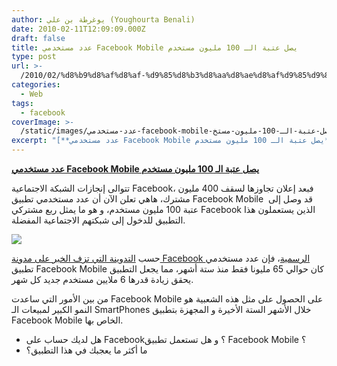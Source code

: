 ```yaml
---
author: يوغرطة بن علي (Youghourta Benali)
date: 2010-02-11T12:09:09.000Z
draft: false
title: عدد مستخدمي Facebook Mobile يصل عتبة الـ 100 مليون مستخدم
type: post
url: >-
  /2010/02/%d8%b9%d8%af%d8%af-%d9%85%d8%b3%d8%aa%d8%ae%d8%af%d9%85%d9%8a-facebook-mobile-%d9%8a%d8%b5%d9%84-%d8%b9%d8%aa%d8%a8%d8%a9-%d8%a7%d9%84%d9%80-100-%d9%85%d9%84%d9%8a%d9%88%d9%86-%d9%85%d8%b3%d8%aa%d8%ae/
categories:
  - Web
tags:
  - facebook
coverImage: >-
  /static/images/عدد-مستخدمي-facebook-mobile-يصل-عتبة-الـ-100-مليون-مستخ/facebook-logo.jpg
excerpt: "[**عدد مستخدمي Facebook Mobile يصل عتبة الـ 100 مليون مستخدم**](https://www.it-scoop.com/2010/02/%d8%b9%d8%af%d8%af-%d9%85%d8%b3%d8%aa%d8%ae%d8%af%d9%85%d9%8a-facebook-mobile-%d9%8a%d8%b5%d9%84-%d8%b9%d8%aa%d8%a8%d8%a9-%d8%a7%d9%84%d9%80-100-%d9%85%d9%84%d9%8a%d9%88%d9%86-%d9%85%d8%b3%d8%aa%d8%ae/)\n\nتتوالى إنجازات الشبكة الاجتماعية Facebook، فبعد إعلان تجاوزها لسقف 400 مليون مشترك، هاهي تعلن الآن أن عدد مستخدمي تطبيق Facebook Mobile \_قد وصل إلى عتبة 100 مليون مستخدم، و هو ما"
---
```

[**عدد مستخدمي Facebook Mobile يصل عتبة الـ 100 مليون مستخدم**](https://www.it-scoop.com/2010/02/%d8%b9%d8%af%d8%af-%d9%85%d8%b3%d8%aa%d8%ae%d8%af%d9%85%d9%8a-facebook-mobile-%d9%8a%d8%b5%d9%84-%d8%b9%d8%aa%d8%a8%d8%a9-%d8%a7%d9%84%d9%80-100-%d9%85%d9%84%d9%8a%d9%88%d9%86-%d9%85%d8%b3%d8%aa%d8%ae/)

تتوالى إنجازات الشبكة الاجتماعية Facebook، فبعد إعلان تجاوزها لسقف 400 مليون مشترك، هاهي تعلن الآن أن عدد مستخدمي تطبيق Facebook Mobile  قد وصل إلى عتبة 100 مليون مستخدم، و هو ما يمثل ربع مشتركي Facebook الذين يستعملون هذا التطبيق للدخول إلى شبكتهم الاجتماعية المفضلة.

![](/static/images/عدد-مستخدمي-facebook-mobile-يصل-عتبة-الـ-100-مليون-مستخ/facebook-logo.jpg)

حسب [التدوينة التي تزف الخبر على مدونة Facebook الرسمية](http://blog.facebook.com/blog.php?post=297879717130)، فإن عدد مستخدمي تطبيق Facebook Mobile كان حوالي 65 مليونا فقط منذ ستة أشهر، مما يجعل التطبيق يحقق زيادة قدرها 6 ملايين مستخدم جديد كل شهر.

من بين الأمور التي ساعدت Facebook Mobile على الحصول على مثل هذه الشعبية هو النمو الكبير لمبيعات الـ SmartPhones خلال الأشهر الستة الأخيرة و المجهزة بتطبيق Facebook Mobile الخاص بها.

-   هل لديك حساب على Facebook؟ و هل تستعمل تطبيق Facebook Mobile ؟
-   ما أكثر ما يعجبك في هذا التطبيق؟
